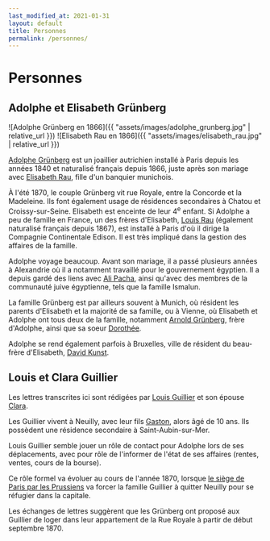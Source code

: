 ```yaml
---
last_modified_at: 2021-01-31
layout: default
title: Personnes
permalink: /personnes/
---
```


# Personnes

## Adolphe et Elisabeth Grünberg <a name="grunberg">

![Adolphe Grünberg en 1866]({{ "assets/images/adolphe_grunberg.jpg" | relative_url }})
![Elisabeth Rau en 1866]({{ "assets/images/elisabeth_rau.jpg" | relative_url }})

[Adolphe Grünberg](https://www.geni.com/people/Able-Gr%C3%BCnberg/6000000023927067869)
est un joaillier autrichien installé à Paris depuis les années 1840 et
naturalisé français depuis 1866, juste après son mariage avec
[Elisabeth Rau](https://www.geni.com/people/Elisabeth-Grunberg/6000000023927030939),
fille d'un banquier munichois.

À l'été 1870, le couple Grünberg vit rue Royale, entre la Concorde et la Madeleine.
Ils font également usage de résidences secondaires à Chatou et Croissy-sur-Seine.
Elisabeth est enceinte de leur 4<sup>e</sup> enfant. Si Adolphe a peu de famille en
France, un des frères d'Elisabeth, [Louis Rau](https://geni.com/people/Louis-Rau/6000000023926978109)
(également naturalisé français depuis 1867), est installé à Paris
d'où il dirige la Compagnie Continentale Edison. Il est très impliqué dans la
gestion des affaires de la famille.


Adolphe voyage beaucoup. Avant son mariage, il a passé plusieurs années
à Alexandrie où il a notamment travaillé pour le gouvernement égyptien. Il 
a depuis gardé des liens avec [Ali Pacha](https://fr.wikipedia.org/wiki/Ali_Pacha_Moubarak),
ainsi qu'avec des membres de la communauté juive égyptienne, tels
que la famille Ismalun.

La famille Grünberg est par ailleurs souvent à Munich, où résident les parents
d'Elisabeth et la majorité de sa famille, ou à Vienne, où Elisabeth et Adolphe
ont tous deux de la famille, notamment [Arnold Grünberg](https://www.geni.com/people/Arnold-Gr%C3%BCnberg/6000000052469694047),
frère d'Adolphe, ainsi que sa soeur [Dorothée](https://www.geni.com/people/Debora-Karmin/6000000010525470020).

Adolphe se rend également parfois à Bruxelles, ville de résident du beau-frère
d'Elisabeth, [David Kunst](https://www.geni.com/people/David-Klimat-or-Kuntz-Kunst/6000000023926284498).



## Louis et Clara Guillier <a name="guillier">

Les lettres transcrites ici sont rédigées par [Louis Guillier](https://www.geni.com/people/Louis-Guillier/6000000169029689872)
et son épouse [Clara](https://www.geni.com/people/Fran%C3%A7oise-Guillier/6000000169029881851).

Les Guillier vivent à Neuilly, avec leur fils [Gaston](https://www.geni.com/people/Louis-Guillier/6000000172201765032),
alors âgé de 10 ans.
Ils possèdent une résidence secondaire à Saint-Aubin-sur-Mer.

Louis Guillier semble jouer un rôle de contact pour Adolphe lors de ses
déplacements, avec pour rôle de l'informer de l'état de ses affaires (rentes,
ventes, cours de la bourse).

Ce rôle formel va évoluer au cours de l'année 1870, lorsque
[le siège de Paris par les Prussiens](https://fr.wikipedia.org/wiki/Si%C3%A8ge_de_Paris_(1870-1871))
va forcer la famille Guillier à quitter Neuilly pour se réfugier dans la
capitale.

Les échanges de lettres suggèrent que les Grünberg ont proposé aux Guillier de
loger dans leur appartement de la Rue Royale à partir de début septembre 1870.
